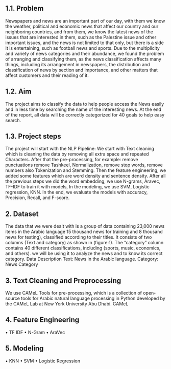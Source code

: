 ## 1.1. Problem 
Newspapers and news are an important part of our day, with them we know the weather, political and 
economic news that affect our country and our neighboring countries, and from them, we know the latest 
news of the issues that are interested in them, such as the Palestine issue and other important issues, and the 
news is not limited to that only, but there is a side It is entertaining, such as football news and sports. 
Due to the multiplicity and variety of news categories and their abundance, we found the problem of 
arranging and classifying them, as the news classification affects many things, including its arrangement in 
newspapers, the distribution and classification of news by section and importance, and other matters that 
affect customers and their reading of it.

## 1.2. Aim
The project aims to classify the data to help people access the News easily and in less time by searching 
the name of the interesting news. At the end of the report, all data will be correctly categorized for 40 goals 
to help easy search.

## 1.3. Project steps
The project will start with the NLP Pipeline: 
We start with Text cleaning which is cleaning the data by removing all extra space and repeated 
Characters. After that the pre-processing, for example: remove punctuations remove Tashkeel, 
Normalization, remove stop words, remove numbers also Tokenization and Stemming. Then the feature 
engineering, we added some features which are word density and sentence density. After all the previous 
steps we did the word embedding, we use N-grams, Aravec, TF-IDF to train it with models, In the 
modeling, we use SVM, Logistic regression, KNN. In the end, we evaluate the models with accuracy, 
Precision, Recall, and F-score.

## 2. Dataset
The data that we were dealt with is a group of data containing 23,000 news items in the Arabic 
language 15 thousand news for training and 8 thousand news for testing), classified according to 
their titles. It consists of two columns (Text and category) as shown in (figure:1). The “category” 
column contains 40 different classifications, including (sports, music, economics, and others). we 
will be using it to analyze the news and to know its correct category.
Data Description
Text: News in the Arabic language. 
Category: News Category

## 3. Text Cleaning and Preprocessing
We use CAMeL Tools for pre-processing, which is a collection of open-source tools for Arabic natural 
language processing in Python developed by the CAMeL Lab at New York University Abu Dhabi. 
CAMeL

## 4. Feature Engineering
• TF IDF
• N-Gram
• AraVec

## 5. Modeling
• KNN
• SVM
• Logistic Regression














